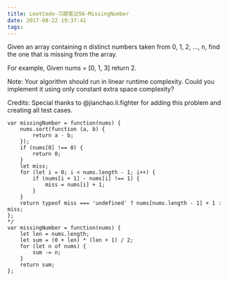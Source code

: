 ```yaml
---
title: LeetCode-习题笔记56-MissingNumber
date: 2017-08-22 19:37:41
tags:
---
```



Given an array containing n distinct numbers taken from 0, 1, 2, ..., n, find the one that is missing from the array.

For example,
Given nums = [0, 1, 3] return 2.

Note:
Your algorithm should run in linear runtime complexity. Could you implement it using only constant extra space complexity?

Credits:
Special thanks to @jianchao.li.fighter for adding this problem and creating all test cases.


    var missingNumber = function(nums) {
        nums.sort(function (a, b) {
            return a - b;
        });
        if (nums[0] !== 0) {
            return 0;
        }
        let miss;
        for (let i = 0; i < nums.length - 1; i++) {
            if (nums[i + 1] - nums[i] !== 1) {
                miss = nums[i] + 1;
            }
        }
        return typeof miss === 'undefined' ? nums[nums.length - 1] + 1 : miss;
    };
    */
    var missingNumber = function(nums) {
        let len = nums.length;
        let sum = (0 + len) * (len + 1) / 2;
        for (let n of nums) {
            sum -= n;
        }
        return sum;
    };

